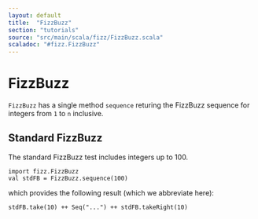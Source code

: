 ```yaml
---
layout: default
title:  "FizzBuzz"
section: "tutorials"
source: "src/main/scala/fizz/FizzBuzz.scala"
scaladoc: "#fizz.FizzBuzz"
---
```

# FizzBuzz

`FizzBuzz` has a single method `sequence` returing the FizzBuzz sequence for integers from `1` to `n` inclusive.

## Standard FizzBuzz

The standard FizzBuzz test includes integers up to 100.

```tut:silent
import fizz.FizzBuzz
val stdFB = FizzBuzz.sequence(100)
```

which provides the following result (which we abbreviate here):

```tut
stdFB.take(10) ++ Seq("...") ++ stdFB.takeRight(10)
```
